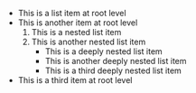 - This is a list item at root level
- This is another item at root level
    1. This is a nested list item
    2. This is another nested list item
        - This is a deeply nested list item
        - This is another deeply nested list item
        - This is a third deeply nested list item
- This is a third item at root level
